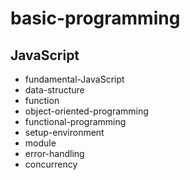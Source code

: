 # basic-programming

## JavaScript

<ul>
    <li>fundamental-JavaScript </li>
    <li>data-structure</li>
    <li>function</li>
    <li>object-oriented-programming</li>
    <li>functional-programming</li>
    <li>setup-environment</li>
    <li>module</li>
    <li>error-handling</li>
    <li>concurrency</li>
</ul>
